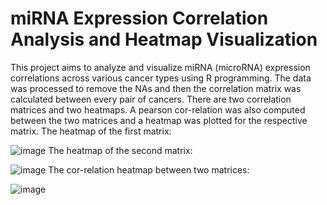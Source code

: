 # miRNA Expression Correlation Analysis and Heatmap Visualization
This project aims to analyze and visualize miRNA (microRNA) expression correlations across various cancer types using R programming.
The data was processed to remove the NAs and then the correlation matrix was calculated between every pair of cancers. 
There are two correlation matrices and two heatmaps. 
A pearson cor-relation was also computed between the two matrices and a heatmap was plotted for the respective matrix. 
The heatmap of the first matrix:

![image](https://github.com/Anube9/miRNA-Expression-Correlation-Analysis-and-Heatmap-Visualization/assets/112353734/dfe97cdc-dca6-4883-be09-a92805776d07)
The heatmap of the second matrix:

![image](https://github.com/Anube9/miRNA-Expression-Correlation-Analysis-and-Heatmap-Visualization/assets/112353734/02a34395-c402-46b6-9968-5e50ebc8b21b)
The cor-relation heatmap between two matrices:

![image](https://github.com/Anube9/miRNA-Expression-Correlation-Analysis-and-Heatmap-Visualization/assets/112353734/b841ceda-7a25-44d8-97c5-f67a4bd2606e)
